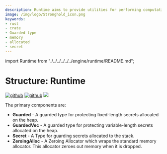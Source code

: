 ```yaml
---
description: Runtime aims to provide utilities for performing computations as securely as possible with respect to the underlying operating system. The crate provides three primary Types for guarding data; GuardedVec, Guarded, and Secret.
image: /img/logo/Stronghold_icon.png
keywords:
- rust
- crate
- Guarded type
- memory
- allocated
- secret
---
```

import Runtime from "./../../../../../engine/runtime/README.md";

# Structure: Runtime

[![github](https://img.shields.io/badge/github-source-blue.svg)](https://github.com/iotaledger/stronghold.rs/tree/dev/engine/runtime)  [![github](https://img.shields.io/badge/rust-docs-green.svg)](https://docs.rs/stronghold-runtime) [![](https://img.shields.io/crates/v/stronghold-runtime.svg)](https://crates.io/crates/stronghold-runtime)


<Runtime/>

The primary components are:

- **Guarded** - A guarded type for protecting fixed-length secrets allocated on the heap.
- **GuardedVec** - A guarded type for protecting variable-length secrets allocated on the heap.
- **Secret** - A Type for guarding secrets allocated to the stack.
- **ZeroingAlloc** - A Zeroing Allocator which wraps the standard memory allocator. This allocator zeroes out memory when it is dropped.
